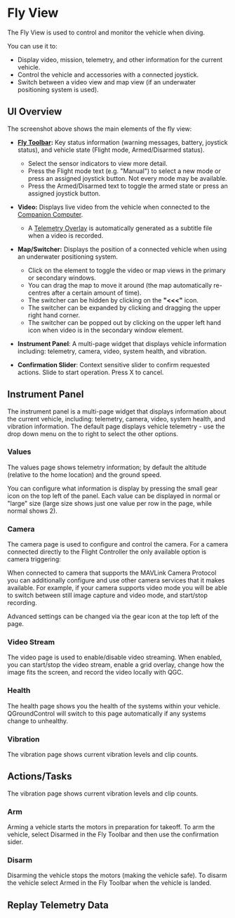 # Fly View

The Fly View is used to control and monitor the vehicle when diving.

You can use it to:
* Display video, mission, telemetry, and other information for the current vehicle.
* Control the vehicle and accessories with a connected joystick.
* Switch between a video view and map view (if an underwater positioning system is used).


## UI Overview
The screenshot above shows the main elements of the fly view:

* **[Fly Toolbar](/reference/qgroundcontrol/main-toolbar.md):** Key status information (warning messages, battery, joystick status), and vehicle state (Flight mode, Armed/Disarmed status).
    * Select the sensor indicators to view more detail.
    * Press the Flight mode text (e.g. "Manual") to select a new mode or press an assigned joystick button. Not every mode may be available.
    * Press the Armed/Disarmed text to toggle the armed state or press an assigned joystick button.

* **Video:** Displays live video from the vehicle when connected to the [Companion Computer](/introduction/hardware-options/required-hardware/companion-computer.md).
    * A [Telemetry Overlay](https://github.com/bluerobotics/ardusub-gitbook/blob/ArduSub-Docs-Overhaul/reference/qgroundcontrol/other-features.md#video-overlay) is automatically generated as a subtitle file when a video is recorded.

* **Map/Switcher:** Displays the position of a connected vehicle when using an underwater positioning system.
    * Click on the element to toggle the video or map views in the primary or secondary windows. 
    * You can drag the map to move it around (the map automatically re-centres after a certain amount of time).
    * The switcher can be hidden by clicking on the **"<<<"** icon.
    * The switcher can be expanded by clicking and dragging the upper right hand corner.
    * The switcher can be popped out by clicking on the upper left hand icon when video is in the secondary window element.

* **Instrument Panel**: A multi-page widget that displays vehicle information including: telemetry, camera, video, system health, and vibration.

* **Confirmation Slider**: Context sensitive slider to confirm requested actions. Slide to start operation. Press X to cancel.

## Instrument Panel

The instrument panel is a multi-page widget that displays information about the current vehicle, including: telemetry, camera, video, system health, and vibration information.
The default page displays vehicle telemetry - use the drop down menu on the to right to select the other options.

### Values

The values page shows telemetry information; by default the altitude (relative to the home location) and the ground speed.

You can configure what information is display by pressing the small gear icon on the top left of the panel. Each value can be displayed in normal or "large" size (large size shows just one value per row in the page, while normal shows 2).

### Camera

The camera page is used to configure and control the camera. For a camera connected directly to the Flight Controller the only available option is camera triggering:

When connected to camera that supports the MAVLink Camera Protocol you can additionally configure and use other camera services that it makes available. For example, if your camera supports video mode you will be able to switch between still image capture and video mode, and start/stop recording.

Advanced settings can be changed via the gear icon at the top left of the page.

### Video Stream

The video page is used to enable/disable video streaming. When enabled, you can start/stop the video stream, enable a grid overlay, change how the image fits the screen, and record the video locally with QGC.

### Health

The health page shows you the health of the systems within your vehicle. QGroundControl will switch to this page automatically if any systems change to unhealthy.

### Vibration

The vibration page shows current vibration levels and clip counts.

## Actions/Tasks

The vibration page shows current vibration levels and clip counts.

### Arm

Arming a vehicle starts the motors in preparation for takeoff.
To arm the vehicle, select Disarmed in the Fly Toolbar and then use the confirmation sider.

### Disarm

Disarming the vehicle stops the motors (making the vehicle safe). To disarm the vehicle select Armed in the Fly Toolbar when the vehicle is landed.

## Replay Telemetry Data

